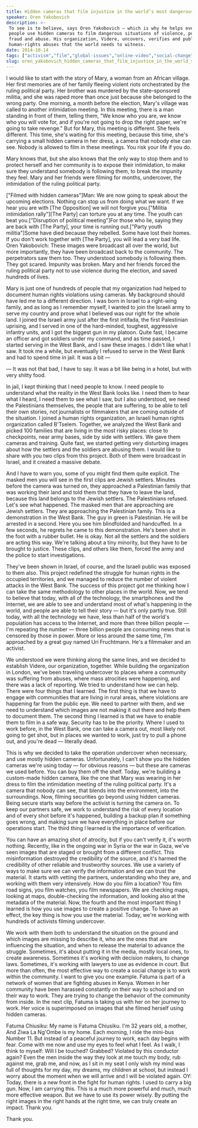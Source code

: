 ```yaml
---
title: Hidden cameras that film injustice in the world’s most dangerous places
speaker: Oren Yakobovich
description: >-
 To see is to believe, says Oren Yakobovich — which is why he helps everyday
 people use hidden cameras to film dangerous situations of violence, political
 fraud and abuse. His organization, Videre, uncovers, verifies and publicizes
 human-rights abuses that the world needs to witness.
date: 2014-10-14
tags: ["activism","film","global-issues","online-video","social-change"]
slug: oren_yakobovich_hidden_cameras_that_film_injustice_in_the_world_s_most_dangerous_places
---
```


I would like to start with the story of Mary, a woman from an African village. Her first
memories are of her family fleeing violent riots orchestrated by the ruling political
party. Her brother was murdered by the state-sponsored militia, and she was raped more
than once just because she belonged to the wrong party. One morning, a month before the
election, Mary's village was called to another intimidation meeting. In this meeting,
there is a man standing in front of them, telling them, "We know who you are, we know who
you will vote for, and if you're not going to drop the right paper, we're going to take
revenge." But for Mary, this meeting is different. She feels different. This time, she's
waiting for this meeting, because this time, she's carrying a small hidden camera in her
dress, a camera that nobody else can see. Nobody is allowed to film in these meetings. You
risk your life if you do.

Mary knows that, but she also knows that the only way to stop them and to protect herself
and her community is to expose their intimidation, to make sure they understand somebody
is following them, to break the impunity they feel. Mary and her friends were filming for
months, undercover, the intimidation of the ruling political party.

["Filmed with hidden cameras"]Man: We are now going to speak about the upcoming elections.
Nothing can stop us from doing what we want. If we hear you are with [The Opposition] we
will not forgive you.["Militia intimidation rally"][The Party] can torture you at any
time. The youth can beat you.["Disruption of political meeting"]For those who lie, saying
they are back with [The Party], your time is running out.["Party youth militia"]Some have
died because they rebelled. Some have lost their homes. If you don't work together with
[The Party], you will lead a very bad life. Oren Yakobovich: These images were broadcast
all over the world, but more importantly, they have been broadcast back to the community.
The perpetrators saw them too. They understood somebody is following them. They got
scared. Impunity was broken. Mary and her friends forced the ruling political party not to
use violence during the election, and saved hundreds of lives.

Mary is just one of hundreds of people that my organization had helped to document human
rights violations using cameras. My background should have led me to a different direction.
I was born in Israel to a right-wing family, and as long as I remember myself, I wanted to
join the Israeli army to serve my country and prove what I believed was our right for the
whole land. I joined the Israeli army just after the first intifada, the first
Palestinian uprising, and I served in one of the hard-minded, toughest, aggressive
infantry units, and I got the biggest gun in my platoon. Quite fast, I became an officer
and got soldiers under my command, and as time passed, I started serving in the West Bank,
and I saw these images. I didn't like what I saw. It took me a while, but eventually I
refused to serve in the West Bank and had to spend time in jail. It was a bit —

— It was not that bad, I have to say. It was a bit like being in a hotel, but with very
shitty food. 

In jail, I kept thinking that I need people to know. I need people to understand what the
reality in the West Bank looks like. I need them to hear what I heard, I need them to see
what I saw, but I also understood, we need the Palestinians themselves, the people that
are suffering, to be able to tell their own stories, not journalists or filmmakers that
are coming outside of the situation. I joined a human rights organization, an Israeli human
rights organization called B'Tselem. Together, we analyzed the West Bank and picked 100
families that are living in the most risky places: close to checkpoints, near army bases,
side by side with settlers. We gave them cameras and training. Quite fast, we started
getting very disturbing images about how the settlers and the soldiers are abusing them. I
would like to share with you two clips from this project. Both of them were broadcast in
Israel, and it created a massive debate.

And I have to warn you, some of you might find them quite explicit. The masked men you 
will see in the first clips are Jewish settlers. Minutes before the camera was turned on,
they approached a Palestinian family that was working their land and told them that they
have to leave the land, because this land belongs to the Jewish settlers. The Palestinians
refused. Let's see what happened. The masked men that are approaching are Jewish settlers.
They are approaching the Palestinian family. This is a demonstration in the West Bank. The
guy in green is Palestinian. He will be arrested in a second. Here you see him blindfolded
and handcuffed. In a few seconds, he regrets he came to this demonstration. He's been
shot in the foot with a rubber bullet. He is okay. Not all the settlers and the soldiers
are acting this way. We're talking about a tiny minority, but they have to be brought to
justice. These clips, and others like them, forced the army and the police to start
investigations.

They've been shown in Israel, of course, and the Israeli public was exposed to them also.
This project redefined the struggle for human rights in the occupied territories, and we
managed to reduce the number of violent attacks in the West Bank. The success of this
project got me thinking how I can take the same methodology to other places in the world.
Now, we tend to believe that today, with all of the technology, the smartphones and the
Internet, we are able to see and understand most of what's happening in the world, and
people are able to tell their story — but it's only partly true. Still today, with all the
technology we have, less than half of the world's population has access to the Internet,
and more than three billion people — I'm repeating the number — three billion people are
consuming news that is censored by those in power. More or less around the same time, I'm
approached by a great guy named Uri Fruchtmann. He's a filmmaker and an
activist.

We understood we were thinking along the same lines, and we decided to establish Videre,
our organization, together. While building the organization in London, we've been
traveling undercover to places where a community was suffering from abuses, where mass
atrocities were happening, and there was a lack of reporting. We tried to understand how
we can help. There were four things that I learned. The first thing is that we have to
engage with communities that are living in rural areas, where violations are happening far
from the public eye. We need to partner with them, and we need to understand which images
are not making it out there and help them to document them. The second thing I learned is
that we have to enable them to film in a safe way. Security has to be the priority. Where
I used to work before, in the West Bank, one can take a camera out, most likely not going
to get shot, but in places we wanted to work, just try to pull a phone out, and you're
dead — literally dead.

This is why we decided to take the operation undercover when necessary, and use mostly
hidden cameras. Unfortunately, I can't show you the hidden cameras we're using today — for
obvious reasons — but these are cameras we used before. You can buy them off the shelf.
Today, we're building a custom-made hidden camera, like the one that Mary was wearing in
her dress to film the intimidation meeting of the ruling political party. It's a camera
that nobody can see, that blends into the environment, into the surroundings. Now, filming
securities go beyond using hidden cameras. Being secure starts way before the activist is
turning the camera on. To keep our partners safe, we work to understand the risk of every
location and of every shot before it's happened, building a backup plan if something goes
wrong, and making sure we have everything in place before our operations start. The third
thing I learned is the importance of verification.

You can have an amazing shot of atrocity, but if you can't verify it, it's worth nothing.
Recently, like in the ongoing war in Syria or the war in Gaza, we've seen images that are
staged or brought from a different conflict. This misinformation destroyed the
credibility of the source, and it's harmed the credibility of other reliable and
trustworthy sources. We use a variety of ways to make sure we can verify the information
and we can trust the material. It starts with vetting the partners, understanding who they
are, and working with them very intensively. How do you film a location? You film road
signs, you film watches, you film newspapers. We are checking maps, looking at maps,
double-checking the information, and looking also at the metadata of the material. Now,
the fourth and the most important thing I learned is how you use images to create a
positive change. To have an effect, the key thing is how you use the material. Today, we're
working with hundreds of activists filming undercover.

We work with them both to understand the situation on the ground and which images are
missing to describe it, who are the ones that are influencing the situation, and when to
release the material to advance the struggle. Sometimes, it's about putting it in the
media, mostly local ones, to create awareness. Sometimes it's working with decision
makers, to change laws. Sometimes, it's working with lawyers to use as evidence in court.
But more than often, the most effective way to create a social change is to work within
the community. I want to give you one example. Fatuma is part of a network of women that
are fighting abuses in Kenya. Women in her community have been harassed constantly on
their way to school and on their way to work. They are trying to change the behavior of
the community from inside. In the next clip, Fatuma is taking us with her on her journey
to work. Her voice is superimposed on images that she filmed herself using hidden
cameras.

Fatuma Chiusiku: My name is Fatuma Chiusiku. I'm 32 years old, a mother, And Ziwa La
Ng'Ombe is my home. Each morning, I ride the mini-bus Number 11. But instead of a peaceful
journey to work, each day begins with fear. Come with me now and use my eyes to feel what
I feel. As I walk, I think to myself: Will I be touched? Grabbed? Violated by this
conductor again? Even the men inside the way they look at me touch my body, rub against
me, grab me, and now, as I sit in my seat I only wish my mind was full of thoughts for my
day, my dreams, my children at school, but instead I worry about the moment when we will
arrive and I will be violated again. OY: Today, there is a new front in the fight for human
rights. I used to carry a big gun. Now, I am carrying this. This is a much more powerful
and much, much more effective weapon. But we have to use its power wisely. By putting the
right images in the right hands at the right time, we can truly create an impact. Thank
you.

Thank you.

<!--
ad_duration=3.33
comment_count=111
event="TEDGlobal 2014"
external_start_time=0
intro_duration=11.82
is_subtitle_required="False"
is_talk_featured="True"
language="en"
language_swap="False"
native_language="en"
number_of_related_talks=6
number_of_speakers=1
number_of_subtitled_videos=27
number_of_tags=5
number_of_talk_download_languages=27
number_of_talk_more_resources=0
number_of_talk_recommendations=0
number_of_talks_take_actions=0
post_ad_duration=0.83
published_timestamp="2014-12-01 16:05:35"
recording_date="2014-10-14"
speaker_description="Human-rights activist"
speaker_is_published=1
speaker_name="Oren Yakobovich"
talk_name="Hidden cameras that film injustice in the world’s most dangerous places"
talks_tags=["activism","film","global-issues","online-video","social-change"]
url_audio="https://download.ted.com/talks/OrenYakobovich_2014G.mp3?apikey=acme-roadrunner"
url_photo_speaker="https://pe.tedcdn.com/images/ted/b4b0fd0f851a3dc142f921ca4f52270961c953e9_254x191.jpg"
url_photo_talk="https://pe.tedcdn.com/images/ted/31bfa924d8eebdea1b8649c3ffedd12e450a45a5_2880x1620.jpg"
url_webpage="https://www.ted.com/talks/oren_yakobovich_hidden_cameras_that_film_injustice_in_the_world_s_most_dangerous_places"
video_type_name="TED Stage Talk"
-->